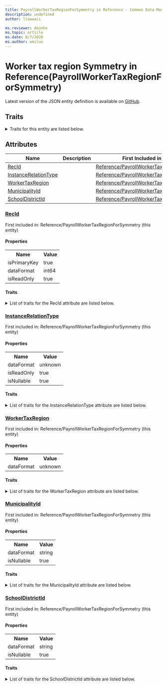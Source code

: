 ```yaml
---
title: PayrollWorkerTaxRegionForSymmetry in Reference - Common Data Model | Microsoft Docs
description: undefined
author: llawwaii

ms.reviewer: deonhe
ms.topic: article
ms.date: 8/7/2020
ms.author: weiluo
---
```


# Worker tax region Symmetry in Reference(PayrollWorkerTaxRegionForSymmetry)

  
 Latest version of the JSON entity definition is available on <a href="https://github.com/Microsoft/CDM/tree/master/schemaDocuments/core/operationsCommon/Tables/HumanResources/Payroll/Reference/PayrollWorkerTaxRegionForSymmetry.cdm.json" target="_blank">GitHub</a>.  

## Traits

<details>
<summary>Traits for this entity are listed below.  
</summary>

**is.identifiedBy**  
  names a specifc identity attribute to use with an entity  <table><tr><th>Parameter</th><th>Value</th><th>Data type</th><th>Explanation</th></tr><tr><td>attribute</td><td>[PayrollWorkerTaxRegionForSymmetry/(resolvedAttributes)/RecId](#RecId)</td><td>attribute</td><td></td></tr></table>

**is.CDM.entityVersion**  
  <table><tr><th>Parameter</th><th>Value</th><th>Data type</th><th>Explanation</th></tr><tr><td>versionNumber</td><td>"1.0"</td><td>string</td><td>semantic version number of the entity</td></tr></table>

**is.application.releaseVersion**  
  <table><tr><th>Parameter</th><th>Value</th><th>Data type</th><th>Explanation</th></tr><tr><td>releaseVersion</td><td>"10.0.13.0"</td><td>string</td><td>semantic version number of the application introducing this entity</td></tr></table>

**is.localized.displayedAs**  
  Holds the list of language specific display text for an object.  <table><tr><th>Parameter</th><th>Value</th><th>Data type</th><th>Explanation</th></tr><tr><td>localizedDisplayText</td><td><table><tr><th>languageTag</th><th>displayText</th></tr><tr><td>en</td><td>Tax engine worker tax region</td></tr><tr><td>en</td><td>Worker tax region Symmetry</td></tr></table></td><td>entity</td><td>a reference to the constant entity holding the list of localized text</td></tr></table>

</details>

## Attributes

|Name|Description|First Included in Instance|
|---|---|---|
|[RecId](#RecId)||<a href="PayrollWorkerTaxRegionForSymmetry.md" target="_blank">Reference/PayrollWorkerTaxRegionForSymmetry</a>|
|[InstanceRelationType](#InstanceRelationType)||<a href="PayrollWorkerTaxRegionForSymmetry.md" target="_blank">Reference/PayrollWorkerTaxRegionForSymmetry</a>|
|[WorkerTaxRegion](#WorkerTaxRegion)||<a href="PayrollWorkerTaxRegionForSymmetry.md" target="_blank">Reference/PayrollWorkerTaxRegionForSymmetry</a>|
|[MunicipalityId](#MunicipalityId)||<a href="PayrollWorkerTaxRegionForSymmetry.md" target="_blank">Reference/PayrollWorkerTaxRegionForSymmetry</a>|
|[SchoolDistrictId](#SchoolDistrictId)||<a href="PayrollWorkerTaxRegionForSymmetry.md" target="_blank">Reference/PayrollWorkerTaxRegionForSymmetry</a>|

### <a href=#RecId name="RecId">RecId</a>

First included in: Reference/PayrollWorkerTaxRegionForSymmetry (this entity)  

#### Properties

<table><tr><th>Name</th><th>Value</th></tr><tr><td>isPrimaryKey</td><td>true</td></tr><tr><td>dataFormat</td><td>int64</td></tr><tr><td>isReadOnly</td><td>true</td></tr></table>

#### Traits

<details>
<summary>List of traits for the RecId attribute are listed below.</summary>

**is.dataFormat.integer**  
**is.dataFormat.big**  
**is.identifiedBy**  
names a specifc identity attribute to use with an entity  <table><tr><th>Parameter</th><th>Value</th><th>Data type</th><th>Explanation</th></tr><tr><td>attribute</td><td>[PayrollWorkerTaxRegionForSymmetry/(resolvedAttributes)/RecId](#RecId)</td><td>attribute</td><td></td></tr></table>

**is.readOnly**  
**is.dataFormat.integer**  
**is.dataFormat.big**  
</details>

### <a href=#InstanceRelationType name="InstanceRelationType">InstanceRelationType</a>

First included in: Reference/PayrollWorkerTaxRegionForSymmetry (this entity)  

#### Properties

<table><tr><th>Name</th><th>Value</th></tr><tr><td>dataFormat</td><td>unknown</td></tr><tr><td>isReadOnly</td><td>true</td></tr><tr><td>isNullable</td><td>true</td></tr></table>

#### Traits

<details>
<summary>List of traits for the InstanceRelationType attribute are listed below.</summary>

**is.readOnly**  
**is.nullable**  
The attribute value may be set to NULL.  

</details>

### <a href=#WorkerTaxRegion name="WorkerTaxRegion">WorkerTaxRegion</a>

First included in: Reference/PayrollWorkerTaxRegionForSymmetry (this entity)  

#### Properties

<table><tr><th>Name</th><th>Value</th></tr><tr><td>dataFormat</td><td>unknown</td></tr></table>

#### Traits

<details>
<summary>List of traits for the WorkerTaxRegion attribute are listed below.</summary>

</details>

### <a href=#MunicipalityId name="MunicipalityId">MunicipalityId</a>

First included in: Reference/PayrollWorkerTaxRegionForSymmetry (this entity)  

#### Properties

<table><tr><th>Name</th><th>Value</th></tr><tr><td>dataFormat</td><td>string</td></tr><tr><td>isNullable</td><td>true</td></tr></table>

#### Traits

<details>
<summary>List of traits for the MunicipalityId attribute are listed below.</summary>

**is.dataFormat.character**  
**is.dataFormat.big**  
**is.dataFormat.array**  
**is.nullable**  
The attribute value may be set to NULL.  

**is.dataFormat.character**  
**is.dataFormat.array**  
</details>

### <a href=#SchoolDistrictId name="SchoolDistrictId">SchoolDistrictId</a>

First included in: Reference/PayrollWorkerTaxRegionForSymmetry (this entity)  

#### Properties

<table><tr><th>Name</th><th>Value</th></tr><tr><td>dataFormat</td><td>string</td></tr><tr><td>isNullable</td><td>true</td></tr></table>

#### Traits

<details>
<summary>List of traits for the SchoolDistrictId attribute are listed below.</summary>

**is.dataFormat.character**  
**is.dataFormat.big**  
**is.dataFormat.array**  
**is.nullable**  
The attribute value may be set to NULL.  

**is.dataFormat.character**  
**is.dataFormat.array**  
</details>
